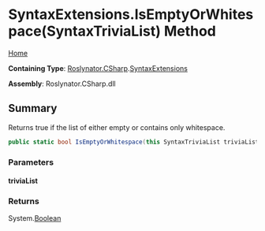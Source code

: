 <a name="_Top"></a>

# SyntaxExtensions\.IsEmptyOrWhitespace\(SyntaxTriviaList\) Method

[Home](../../../../README.md#_Top)

**Containing Type**: [Roslynator.CSharp](../../README.md#_Top)\.[SyntaxExtensions](../README.md#_Top)

**Assembly**: Roslynator\.CSharp\.dll

## Summary

Returns true if the list of either empty or contains only whitespace\.

```csharp
public static bool IsEmptyOrWhitespace(this SyntaxTriviaList triviaList)
```

### Parameters

#### triviaList

### Returns

System\.[Boolean](https://docs.microsoft.com/en-us/dotnet/api/system.boolean)

